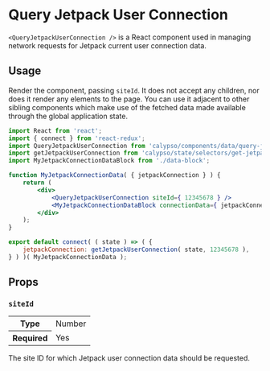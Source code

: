 # Query Jetpack User Connection

`<QueryJetpackUserConnection />` is a React component used in managing network requests for Jetpack current user connection data.

## Usage

Render the component, passing `siteId`. It does not accept any children, nor does it render any elements to the page. You can use it adjacent to other sibling components which make use of the fetched data made available through the global application state.

```jsx
import React from 'react';
import { connect } from 'react-redux';
import QueryJetpackUserConnection from 'calypso/components/data/query-jetpack-user-connection';
import getJetpackUserConnection from 'calypso/state/selectors/get-jetpack-user-connection';
import MyJetpackConnectionDataBlock from './data-block';

function MyJetpackConnectionData( { jetpackConnection } ) {
	return (
		<div>
			<QueryJetpackUserConnection siteId={ 12345678 } />
			<MyJetpackConnectionDataBlock connectionData={ jetpackConnection } />
		</div>
	);
}

export default connect( ( state ) => ( {
	jetpackConnection: getJetpackUserConnection( state, 12345678 ),
} ) )( MyJetpackConnectionData );
```

## Props

### `siteId`

<table>
	<tr><th>Type</th><td>Number</td></tr>
	<tr><th>Required</th><td>Yes</td></tr>
</table>

The site ID for which Jetpack user connection data should be requested.
